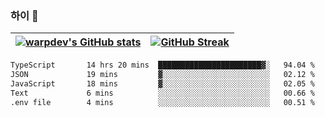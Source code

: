 
### 하이 👋
[![warpdev's GitHub stats](https://github-readme-stats.vercel.app/api?username=warpdev&show_icons=true&theme=vue-dark)](#) |[![GitHub Streak](https://github-readme-streak-stats.herokuapp.com/?user=warpdev&theme=dark)](#)
--- | --- |
<!--START_SECTION:waka-->

```txt
TypeScript       14 hrs 20 mins  ███████████████████████▓░   94.04 %
JSON             19 mins         ▓░░░░░░░░░░░░░░░░░░░░░░░░   02.12 %
JavaScript       18 mins         ▓░░░░░░░░░░░░░░░░░░░░░░░░   02.05 %
Text             6 mins          ░░░░░░░░░░░░░░░░░░░░░░░░░   00.66 %
.env file        4 mins          ░░░░░░░░░░░░░░░░░░░░░░░░░   00.51 %
```

<!--END_SECTION:waka-->

<!--
**warpdev/warpdev** is a ✨ _special_ ✨ repository because its `README.md` (this file) appears on your GitHub profile.

Here are some ideas to get you started:

- 🔭 I’m currently working on ...
- 🌱 I’m currently learning ...
- 👯 I’m looking to collaborate on ...
- 🤔 I’m looking for help with ...
- 💬 Ask me about ...
- 📫 How to reach me: ...
- 😄 Pronouns: ...
- ⚡ Fun fact: ...
-->
